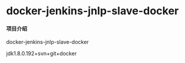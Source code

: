 # docker-jenkins-jnlp-slave-docker

#### 项目介绍
docker-jenkins-jnlp-slave-docker

jdk1.8.0.192+svn+git+docker
